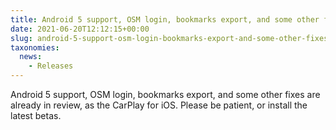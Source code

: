 ```yaml
---
title: Android 5 support, OSM login, bookmarks export, and some other fixes are already in review, as the CarPlay for iOS
date: 2021-06-20T12:12:15+00:00
slug: android-5-support-osm-login-bookmarks-export-and-some-other-fixes-are-already-in-review-as-the-carplay-for-ios
taxonomies:
  news:
    - Releases
---
```


Android 5 support, OSM login, bookmarks export, and some other fixes are already in review, as the CarPlay for iOS. Please be patient, or install the latest betas.
